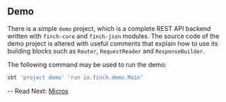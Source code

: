 ## Demo

There is a simple `demo` project, which is a complete REST API backend written with `finch-core` and `finch-json` 
modules. The source code of the demo project is altered with useful comments that explain how to use its building blocks 
such as `Router`, `RequestReader` and `ResponseBuilder`. 

The following command may be used to run the demo:

```bash
sbt 'project demo' 'run io.finch.demo.Main'
```
--
Read Next: [Micros](micro.md)